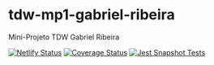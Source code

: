 # tdw-mp1-gabriel-ribeira
Mini-Projeto TDW Gabriel Ribeira

[![Netlify Status](https://api.netlify.com/api/v1/badges/16136c7c-e625-486d-808b-185287f4e265/deploy-status)](https://app.netlify.com/sites/venerable-panda-26e8db/deploys)
[![Coverage Status](https://img.shields.io/badge/coverage-80%25-brightgreen)](https://app.netlify.com/sites/venerable-panda-26e8db/coverage-report)
[![Jest Snapshot Tests](https://img.shields.io/badge/jest%20snapshot-passing-brightgreen)](https://app.netlify.com/sites/venerable-panda-26e8db/snapshots-report)
